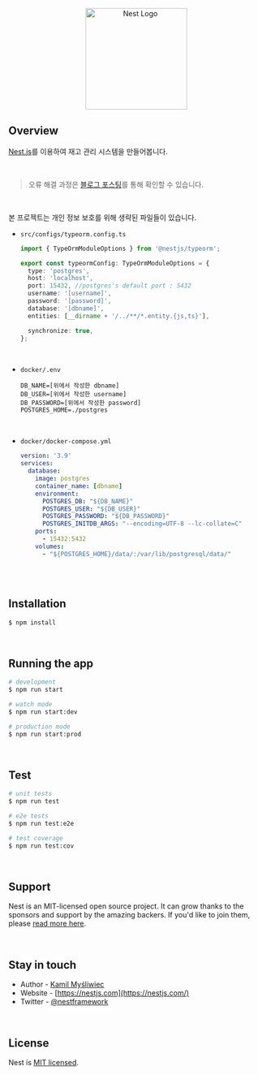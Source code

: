 <p align="center">
  <a href="http://nestjs.com/" target="blank"><img src="https://nestjs.com/img/logo-small.svg" width="200" alt="Nest Logo" /></a>
</p>

## Overview
[Nest.js](https://github.com/nestjs/nest)를 이용하여 재고 관리 시스템을 만들어봅니다.

<br/>

> 오류 해결 과정은 [블로그 포스팅](https://velog.io/@dongvelop/series/nestjs)를 통해 확인할 수 있습니다.

<br/>

본 프로젝트는 개인 정보 보호를 위해 생략된 파일들이 있습니다.

- `src/configs/typeorm.config.ts`
  ```typescript
  import { TypeOrmModuleOptions } from '@nestjs/typeorm';

  export const typeormConfig: TypeOrmModuleOptions = {
    type: 'postgres',
    host: 'localhost',
    port: 15432, //postgres's default port : 5432 
    username: '[username]',
    password: '[password]',
    database: '[dbname]',
    entities: [__dirname + '/../**/*.entity.{js,ts}'],

    synchronize: true,
  };
  ```

<br/>

- `docker/.env`
  ```env
  DB_NAME=[위에서 작성한 dbname]
  DB_USER=[위에서 작성한 username]
  DB_PASSWORD=[위에서 작성한 password]
  POSTGRES_HOME=./postgres
  ```

<br/>

- `docker/docker-compose.yml`
  ```yml
  version: '3.9'
  services:
    database:
      image: postgres
      container_name: [dbname]
      environment:
        POSTGRES_DB: "${DB_NAME}"
        POSTGRES_USER: "${DB_USER}"
        POSTGRES_PASSWORD: "${DB_PASSWORD}"
        POSTGRES_INITDB_ARGS: "--encoding=UTF-8 --lc-collate=C"
      ports:
        - 15432:5432
      volumes:
        - "${POSTGRES_HOME}/data/:/var/lib/postgresql/data/"
  ```



<br/>

<br/>

## Installation

```bash
$ npm install
```

<br/>

## Running the app

```bash
# development
$ npm run start

# watch mode
$ npm run start:dev

# production mode
$ npm run start:prod
```

<br/>

## Test

```bash
# unit tests
$ npm run test

# e2e tests
$ npm run test:e2e

# test coverage
$ npm run test:cov
```

<br/>

## Support

Nest is an MIT-licensed open source project. It can grow thanks to the sponsors and support by the amazing backers. If you'd like to join them, please [read more here](https://docs.nestjs.com/support).

<br/>

## Stay in touch

- Author - [Kamil Myśliwiec](https://kamilmysliwiec.com)
- Website - [https://nestjs.com](https://nestjs.com/)
- Twitter - [@nestframework](https://twitter.com/nestframework)

<br/>

## License

Nest is [MIT licensed](LICENSE).

